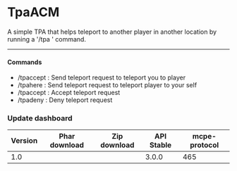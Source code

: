 # TpaACM
A simple TPA that helps teleport to another player in another location by running a '/tpa <name>' command.
****
#### Commands
 * /tpaccept : Send teleport request to teleport you to player 
 * /tpahere : Send teleport request to teleport player to your self
 * /tpaccept : Accept teleport request
 * /tpadeny : Deny teleport request
  
 ### Update dashboard
| Version | Phar download | Zip download |API Stable | mcpe-protocol | 
|-------|-----------|----------|------|-------|
| 1.0 |    |    | 3.0.0 | 465 |
 
